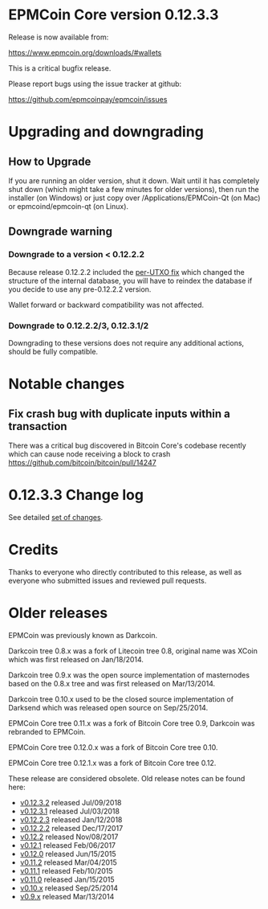 EPMCoin Core version 0.12.3.3
==========================

Release is now available from:

  <https://www.epmcoin.org/downloads/#wallets>

This is a critical bugfix release.

Please report bugs using the issue tracker at github:

  <https://github.com/epmcoinpay/epmcoin/issues>


Upgrading and downgrading
=========================

How to Upgrade
--------------

If you are running an older version, shut it down. Wait until it has completely
shut down (which might take a few minutes for older versions), then run the
installer (on Windows) or just copy over /Applications/EPMCoin-Qt (on Mac) or
epmcoind/epmcoin-qt (on Linux).

Downgrade warning
-----------------

### Downgrade to a version < 0.12.2.2

Because release 0.12.2.2 included the [per-UTXO fix](release-notes/epmcoin/release-notes-0.12.2.2.md#per-utxo-fix)
which changed the structure of the internal database, you will have to reindex
the database if you decide to use any pre-0.12.2.2 version.

Wallet forward or backward compatibility was not affected.

### Downgrade to 0.12.2.2/3, 0.12.3.1/2

Downgrading to these versions does not require any additional actions, should be
fully compatible.


Notable changes
===============

Fix crash bug with duplicate inputs within a transaction
--------------------------------------------------------

There was a critical bug discovered in Bitcoin Core's codebase recently which
can cause node receiving a block to crash https://github.com/bitcoin/bitcoin/pull/14247

0.12.3.3 Change log
===================

See detailed [set of changes](https://github.com/epmcoinpay/epmcoin/compare/v0.12.3.2...epmcoinpay:v0.12.3.3).

Credits
=======

Thanks to everyone who directly contributed to this release,
as well as everyone who submitted issues and reviewed pull requests.


Older releases
==============

EPMCoin was previously known as Darkcoin.

Darkcoin tree 0.8.x was a fork of Litecoin tree 0.8, original name was XCoin
which was first released on Jan/18/2014.

Darkcoin tree 0.9.x was the open source implementation of masternodes based on
the 0.8.x tree and was first released on Mar/13/2014.

Darkcoin tree 0.10.x used to be the closed source implementation of Darksend
which was released open source on Sep/25/2014.

EPMCoin Core tree 0.11.x was a fork of Bitcoin Core tree 0.9,
Darkcoin was rebranded to EPMCoin.

EPMCoin Core tree 0.12.0.x was a fork of Bitcoin Core tree 0.10.

EPMCoin Core tree 0.12.1.x was a fork of Bitcoin Core tree 0.12.

These release are considered obsolete. Old release notes can be found here:

- [v0.12.3.2](https://github.com/epmcoinpay/epmcoin/blob/master/doc/release-notes/epmcoin/release-notes-0.12.3.2.md) released Jul/09/2018
- [v0.12.3.1](https://github.com/epmcoinpay/epmcoin/blob/master/doc/release-notes/epmcoin/release-notes-0.12.3.1.md) released Jul/03/2018
- [v0.12.2.3](https://github.com/epmcoinpay/epmcoin/blob/master/doc/release-notes/epmcoin/release-notes-0.12.2.3.md) released Jan/12/2018
- [v0.12.2.2](https://github.com/epmcoinpay/epmcoin/blob/master/doc/release-notes/epmcoin/release-notes-0.12.2.2.md) released Dec/17/2017
- [v0.12.2](https://github.com/epmcoinpay/epmcoin/blob/master/doc/release-notes/epmcoin/release-notes-0.12.2.md) released Nov/08/2017
- [v0.12.1](https://github.com/epmcoinpay/epmcoin/blob/master/doc/release-notes/epmcoin/release-notes-0.12.1.md) released Feb/06/2017
- [v0.12.0](https://github.com/epmcoinpay/epmcoin/blob/master/doc/release-notes/epmcoin/release-notes-0.12.0.md) released Jun/15/2015
- [v0.11.2](https://github.com/epmcoinpay/epmcoin/blob/master/doc/release-notes/epmcoin/release-notes-0.11.2.md) released Mar/04/2015
- [v0.11.1](https://github.com/epmcoinpay/epmcoin/blob/master/doc/release-notes/epmcoin/release-notes-0.11.1.md) released Feb/10/2015
- [v0.11.0](https://github.com/epmcoinpay/epmcoin/blob/master/doc/release-notes/epmcoin/release-notes-0.11.0.md) released Jan/15/2015
- [v0.10.x](https://github.com/epmcoinpay/epmcoin/blob/master/doc/release-notes/epmcoin/release-notes-0.10.0.md) released Sep/25/2014
- [v0.9.x](https://github.com/epmcoinpay/epmcoin/blob/master/doc/release-notes/epmcoin/release-notes-0.9.0.md) released Mar/13/2014

